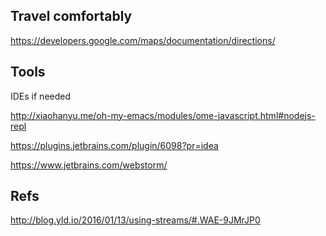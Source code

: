 Travel comfortably
--------

https://developers.google.com/maps/documentation/directions/


Tools
-----

IDEs if needed 

http://xiaohanyu.me/oh-my-emacs/modules/ome-javascript.html#nodejs-repl

https://plugins.jetbrains.com/plugin/6098?pr=idea

https://www.jetbrains.com/webstorm/

Refs
-------

http://blog.yld.io/2016/01/13/using-streams/#.WAE-9JMrJP0
